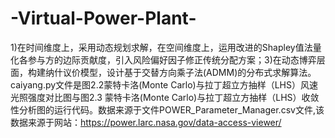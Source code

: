 # -Virtual-Power-Plant-
1)在时间维度上，采用动态规划求解，在空间维度上，运用改进的Shapley值法量化各参与方的边际贡献度，引入风险偏好因子修正传统分配方案；3)在动态博弈层面，构建纳什议价模型，设计基于交替方向乘子法(ADMM)的分布式求解算法。
caiyang.py文件是图2.2蒙特卡洛(Monte Carlo)与拉丁超立方抽样（LHS）风速光照强度对比图与图2.3 蒙特卡洛(Monte Carlo)与拉丁超立方抽样（LHS）收敛性分析图的运行代码。数据来源于文件POWER_Parameter_Manager.csv文件,该数据来源于网站：https://power.larc.nasa.gov/data-access-viewer/

